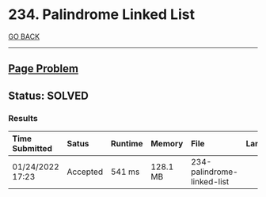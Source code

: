 # 234. Palindrome Linked List

[GO BACK](../README.md)

___

## [Page Problem](https://leetcode.com/problems/palindrome-linked-list/)

## Status: SOLVED

### Results

| Time Submitted   | Satus    | Runtime | Memory   | File                       | Language |
| :--------------- | :------- | :------ | :------- | :------------------------- | :------: |
| 01/24/2022 17:23 | Accepted | 541 ms  | 128.1 MB | 234-palindrome-linked-list |   cpp    |

